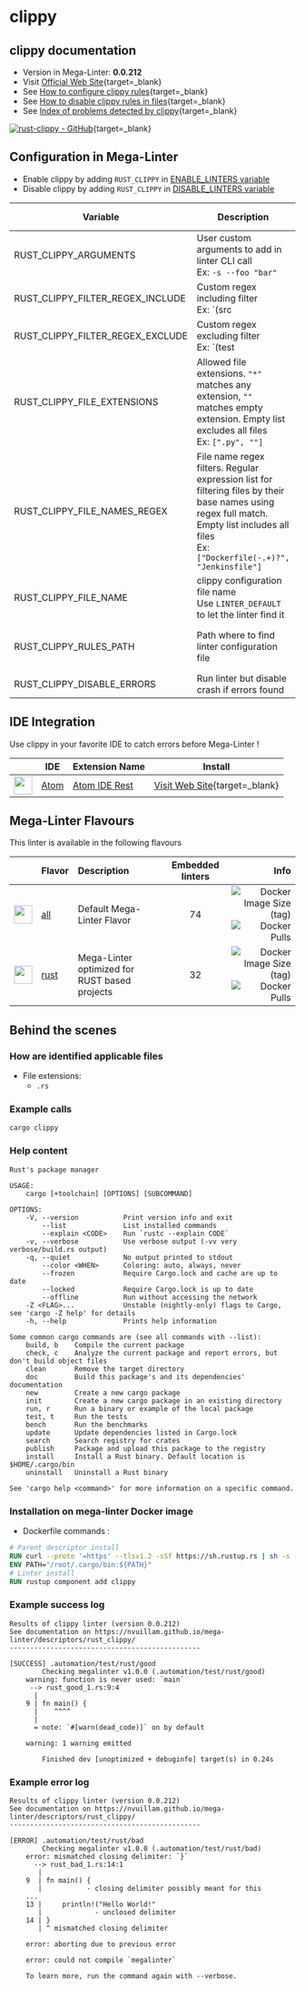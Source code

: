<!-- markdownlint-disable MD033 MD041 -->
<!-- Generated by .automation/build.py, please do not update manually -->
# clippy

## clippy documentation

- Version in Mega-Linter: **0.0.212**
- Visit [Official Web Site](https://github.com/rust-lang/rust-clippy#readme){target=_blank}
- See [How to configure clippy rules](https://github.com/rust-lang/rust-clippy#configuration){target=_blank}
- See [How to disable clippy rules in files](https://github.com/rust-lang/rust-clippy#allowingdenying-lints){target=_blank}
- See [Index of problems detected by clippy](https://rust-lang.github.io/rust-clippy/stable/index.html){target=_blank}

[![rust-clippy - GitHub](https://gh-card.dev/repos/rust-lang/rust-clippy.svg?fullname=)](https://github.com/rust-lang/rust-clippy){target=_blank}

## Configuration in Mega-Linter

- Enable clippy by adding `RUST_CLIPPY` in [ENABLE_LINTERS variable](/configuration/#activation-and-deactivation)
- Disable clippy by adding `RUST_CLIPPY` in [DISABLE_LINTERS variable](/configuration/#activation-and-deactivation)

| Variable | Description | Default value |
| ----------------- | -------------- | -------------- |
| RUST_CLIPPY_ARGUMENTS | User custom arguments to add in linter CLI call<br/>Ex: `-s --foo "bar"` |  |
| RUST_CLIPPY_FILTER_REGEX_INCLUDE | Custom regex including filter<br/>Ex: `(src|lib)` | Include every file |
| RUST_CLIPPY_FILTER_REGEX_EXCLUDE | Custom regex excluding filter<br/>Ex: `(test|examples)` | Exclude no file |
| RUST_CLIPPY_FILE_EXTENSIONS | Allowed file extensions. `"*"` matches any extension, `""` matches empty extension. Empty list excludes all files<br/>Ex: `[".py", ""]` | `[".rs"]` |
| RUST_CLIPPY_FILE_NAMES_REGEX | File name regex filters. Regular expression list for filtering files by their base names using regex full match. Empty list includes all files<br/>Ex: `["Dockerfile(-.+)?", "Jenkinsfile"]` | Include every file |
| RUST_CLIPPY_FILE_NAME | clippy configuration file name</br>Use `LINTER_DEFAULT` to let the linter find it | `.clippy.toml` |
| RUST_CLIPPY_RULES_PATH | Path where to find linter configuration file | Workspace folder, then Mega-Linter default rules |
| RUST_CLIPPY_DISABLE_ERRORS | Run linter but disable crash if errors found | `false` |

## IDE Integration

Use clippy in your favorite IDE to catch errors before Mega-Linter !

| <!-- --> | IDE | Extension Name | Install |
| :--: | ----------------- | -------------- | :------: |
| <img src="https://github.com/nvuillam/mega-linter/raw/master/docs/assets/icons/atom.ico" alt="" height="32px" class="megalinter-icon"></a> | [Atom](https://atom.io/) | [Atom IDE Rest](https://github.com/rust-lang/atom-ide-rust) | [Visit Web Site](https://github.com/rust-lang/atom-ide-rust){target=_blank} |

## Mega-Linter Flavours

This linter is available in the following flavours

| <!-- --> | Flavor | Description | Embedded linters | Info |
| :------: | :----- | :---------- | :--------------: | ---: |
| <img src="https://github.com/nvuillam/mega-linter/raw/master/docs/assets/images/mega-linter-square.png" alt="" height="32px" class="megalinter-icon"></a> | [all](https://nvuillam.github.io/mega-linter/supported-linters/) | Default Mega-Linter Flavor | 74 | ![Docker Image Size (tag)](https://img.shields.io/docker/image-size/nvuillam/mega-linter/v4) ![Docker Pulls](https://img.shields.io/docker/pulls/nvuillam/mega-linter) |
| <img src="https://github.com/nvuillam/mega-linter/raw/master/docs/assets/icons/rust.ico" alt="" height="32px" class="megalinter-icon"></a> | [rust](https://nvuillam.github.io/mega-linter/flavors/rust/) | Mega-Linter optimized for RUST based projects | 32 | ![Docker Image Size (tag)](https://img.shields.io/docker/image-size/nvuillam/mega-linter-rust/v4) ![Docker Pulls](https://img.shields.io/docker/pulls/nvuillam/mega-linter-rust) |

## Behind the scenes

### How are identified applicable files

- File extensions:
  - `.rs`

<!-- markdownlint-disable -->
<!-- /* cSpell:disable */ -->

### Example calls

```shell
cargo clippy
```


### Help content

```shell
Rust's package manager

USAGE:
    cargo [+toolchain] [OPTIONS] [SUBCOMMAND]

OPTIONS:
    -V, --version           Print version info and exit
        --list              List installed commands
        --explain <CODE>    Run `rustc --explain CODE`
    -v, --verbose           Use verbose output (-vv very verbose/build.rs output)
    -q, --quiet             No output printed to stdout
        --color <WHEN>      Coloring: auto, always, never
        --frozen            Require Cargo.lock and cache are up to date
        --locked            Require Cargo.lock is up to date
        --offline           Run without accessing the network
    -Z <FLAG>...            Unstable (nightly-only) flags to Cargo, see 'cargo -Z help' for details
    -h, --help              Prints help information

Some common cargo commands are (see all commands with --list):
    build, b    Compile the current package
    check, c    Analyze the current package and report errors, but don't build object files
    clean       Remove the target directory
    doc         Build this package's and its dependencies' documentation
    new         Create a new cargo package
    init        Create a new cargo package in an existing directory
    run, r      Run a binary or example of the local package
    test, t     Run the tests
    bench       Run the benchmarks
    update      Update dependencies listed in Cargo.lock
    search      Search registry for crates
    publish     Package and upload this package to the registry
    install     Install a Rust binary. Default location is $HOME/.cargo/bin
    uninstall   Uninstall a Rust binary

See 'cargo help <command>' for more information on a specific command.

```

### Installation on mega-linter Docker image

- Dockerfile commands :
```dockerfile
# Parent descriptor install
RUN curl --proto '=https' --tlsv1.2 -sSf https://sh.rustup.rs | sh -s -- -y
ENV PATH="/root/.cargo/bin:${PATH}"
# Linter install
RUN rustup component add clippy
```


### Example success log

```shell
Results of clippy linter (version 0.0.212)
See documentation on https://nvuillam.github.io/mega-linter/descriptors/rust_clippy/
-----------------------------------------------

[SUCCESS] .automation/test/rust/good
        Checking megalinter v1.0.0 (.automation/test/rust/good)
    warning: function is never used: `main`
     --> rust_good_1.rs:9:4
      |
    9 | fn main() {
      |    ^^^^
      |
      = note: `#[warn(dead_code)]` on by default
    
    warning: 1 warning emitted
    
        Finished dev [unoptimized + debuginfo] target(s) in 0.24s

```

### Example error log

```shell
Results of clippy linter (version 0.0.212)
See documentation on https://nvuillam.github.io/mega-linter/descriptors/rust_clippy/
-----------------------------------------------

[ERROR] .automation/test/rust/bad
        Checking megalinter v1.0.0 (.automation/test/rust/bad)
    error: mismatched closing delimiter: `}`
      --> rust_bad_1.rs:14:1
       |
    9  | fn main() {
       |           - closing delimiter possibly meant for this
    ...
    13 |     println!("Hello World!"
       |             - unclosed delimiter
    14 | }
       | ^ mismatched closing delimiter
    
    error: aborting due to previous error
    
    error: could not compile `megalinter`
    
    To learn more, run the command again with --verbose.

```
